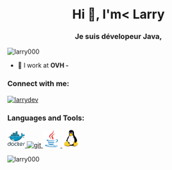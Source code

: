 <h1 align="center">Hi 👋, I'm< Larry</h1>
<h3 align="center">Je suis dévelopeur Java,</h3>

<p align="left"> <img src="https://komarev.com/ghpvc/?username=larry000&label=Profile%20views&color=0e75b6&style=flat" alt="larry000" /> </p>

- 🔭 I work at **OVH -**

<h3 align="left">Connect with me:</h3>
<p align="left">
<a href="https://discord.gg/larrydev" target="blank"><img align="center" src="https://raw.githubusercontent.com/rahuldkjain/github-profile-readme-generator/master/src/images/icons/Social/discord.svg" alt="larrydev" height="30" width="40" /></a>
</p>

<h3 align="left">Languages and Tools:</h3>
<p align="left"> <a href="https://www.docker.com/" target="_blank" rel="noreferrer"> <img src="https://raw.githubusercontent.com/devicons/devicon/master/icons/docker/docker-original-wordmark.svg" alt="docker" width="40" height="40"/> </a> <a href="https://git-scm.com/" target="_blank" rel="noreferrer"> <img src="https://www.vectorlogo.zone/logos/git-scm/git-scm-icon.svg" alt="git" width="40" height="40"/> </a> <a href="https://www.java.com" target="_blank" rel="noreferrer"> <img src="https://raw.githubusercontent.com/devicons/devicon/master/icons/java/java-original.svg" alt="java" width="40" height="40"/> </a> <a href="https://www.linux.org/" target="_blank" rel="noreferrer"> <img src="https://raw.githubusercontent.com/devicons/devicon/master/icons/linux/linux-original.svg" alt="linux" width="40" height="40"/> </a> </p>

<p><img align="center" src="https://github-readme-stats.vercel.app/api/top-langs?username=larry000&show_icons=true&locale=en&layout=compact" alt="larry000" /></p>

